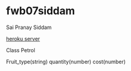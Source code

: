# fwb07siddam

Sai Pranay Siddam

[heroku server](https://fwb07siddam.herokuapp.com/)

Class Petrol

Fruit_type(string)
quantity(number)
cost(number)